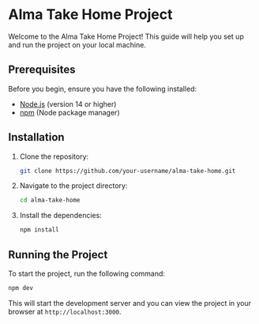 # Alma Take Home Project

Welcome to the Alma Take Home Project! This guide will help you set up and run the project on your local machine.

## Prerequisites

Before you begin, ensure you have the following installed:

- [Node.js](https://nodejs.org/) (version 14 or higher)
- [npm](https://www.npmjs.com/) (Node package manager)

## Installation

1. Clone the repository:

    ```bash
    git clone https://github.com/your-username/alma-take-home.git
    ```

2. Navigate to the project directory:

    ```bash
    cd alma-take-home
    ```

3. Install the dependencies:

    ```bash
    npm install
    ```

## Running the Project

To start the project, run the following command:

```bash
npm dev
```

This will start the development server and you can view the project in your browser at `http://localhost:3000`.
